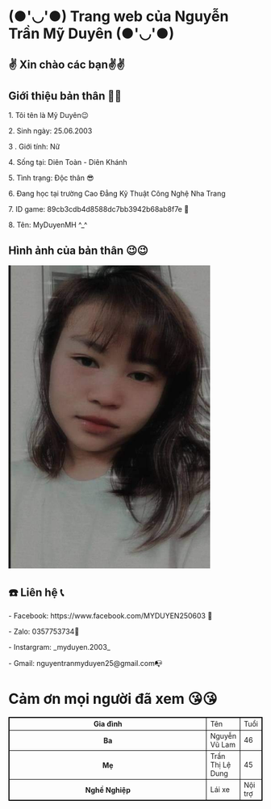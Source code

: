 
  <html>
  <head>
	  <h1> (●'◡'●) Trang web của Nguyễn Trần Mỹ Duyên (●'◡'●)</h1>
	  <meta charset="utf-8">
	 <style> table, tr, td, th {border: 1px solid black;
		 width: 100%;}</style>
</head>
<body>
	<h2>✌️ Xin chào các bạn✌️✌️ </h2>
        <h2>Giới thiệu bản thân 🙋‍♀️</h2>
             <p>1. Tôi tên là Mỹ Duyên😉 </p>
	     <p>2. Sinh ngày: 25.06.2003</p>
	     <p>3
		     . Giới tính: Nữ</p>
	     <p>4. Sống tại: Diên Toàn - Diên Khánh</p>
	     <P>5. Tình trạng: Độc thân 😎</p>
	     <p>6. Đang học tại trường Cao Đẳng Kỹ Thuật Công Nghệ Nha Trang</p>
	     <p>7. ID game: 89cb3cdb4d8588dc7bb3942b68ab8f7e 🥇 </p>
	     <p>8. Tên: MyDuyenMH ^_^ </p>
	<h2> Hình ảnh của bản thân 😉😉</h2>
             <img src="271652843_652429902446767_453189311942881898_n.jpg" width="400" height="600" />
        <h2> ☎️ Liên hệ 📞</h2>
		<p>- Facebook: https://www.facebook.com/MYDUYEN250603 📲 </p>
		<p>- Zalo: 0357753734📱</p>
		<p>-  Instargram: _myduyen.2003_ </p>
		<p>- Gmail: nguyentranmyduyen25@gmail.com📭 </p>
		 <h1> Cảm ơn mọi người đã xem 😘😘</h1>
  
  <table>
  <tr>
    <th>Gia đình</th>
    <td>Tên </td>
    <td>Tuổi </td>
  </tr>
  <tr>
    <th> Ba </th>
    <td>Nguyễn Vũ Lam</td>
    <td>46</td>
  </tr>
  <tr>
    <th>Mẹ</th>
    <td>Trần Thị Lệ Dung</td>
    <td>45</td>
  </tr>
<tr>
	<th>Nghề Nghiệp</th>
	<td> Lái xe </td>
	<td> Nội trợ</td>
	  </tr>
</table>
  
 
   
